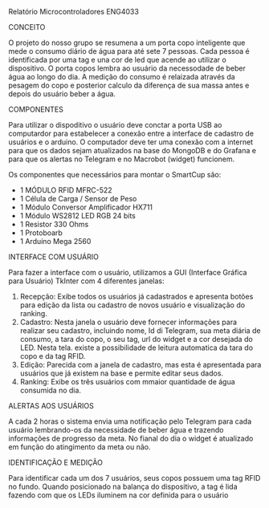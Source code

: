 Relatório Microcontroladores ENG4033

CONCEITO

O projeto do nosso grupo se resumena a um porta copo inteligente que mede o consumo diário de água para até sete 7 pessoas. Cada pessoa é identificada por uma tag e una cor de led que acende ao utilizar o dispositivo.
O porta copos lembra ao usuário da necessodade de beber água ao longo do dia. A medição do consumo é relaizada através da pesagem do copo e posterior calculo da diferença de sua massa antes e depois do usuário beber a água.


COMPONENTES

Para utilizar o dispoditivo o usuário deve conctar a porta USB ao computardor para estabelecer a conexão entre a interface de cadastro de usuários e o arduino.
O computador deve ter uma conexão com a internet para que os dados sejam atualizados na base do MongoDB e do Grafana e para que os alertas no Telegram e no Macrobot (widget) funcionem.

Os componentes que necessários para montar o SmartCup são:
- 1 MÓDULO RFID MFRC-522
- 1 Célula de Carga / Sensor de Peso
- 1 Módulo Conversor Amplificador HX711
- 1 Módulo WS2812 LED RGB 24 bits
- 1 Resistor 330 Ohms
- 1 Protoboarb
- 1 Arduíno Mega 2560


INTERFACE COM USUÁRIO

Para fazer a interface com o usuário, utilizamos a GUI (Interface Gráfica para Usuário) TkInter com 4 diferentes janelas:

1. Recepção: Exibe todos os usuários já cadastrados e apresenta botões para edição da lista ou cadastro de novos usuário e visualização do ranking.
2. Cadastro: Nesta janela o usuário deve fornecer informações para realizar seu cadastro, incluindo nome, Id di Telegram, sua meta diária de consumo, a tara do copo, o seu tag, url do widget e a cor desejada do LED. Nesta tela. existe a possibilidade de leitura automatica da tara do copo e da tag RFID.
3. Edição: Parecida com a janela de cadastro, mas esta é apresentada para usuários que já existem na base e permite editar seus dados.
4. Ranking: Exibe os três usuários com mmaior quantidade de água consumida no dia.


ALERTAS AOS USUÁRIOS

A cada 2 horas o sistema envia uma notificação pelo Telegram para cada usuário lembrando-os da necessidade de beber água e trazendo informações de progresso da meta.
No fianal do dia o widget é atualizado em função do atingimento da meta ou não.


IDENTIFICAÇÃO E MEDIÇÃO

Para identificar cada um dos 7 usuários, seus copos possuem uma tag RFID no fundo. Quando posicionado na balança do dispositivo, a tag é lida fazendo com que os LEDs iluminem na cor definida para o usuário 
